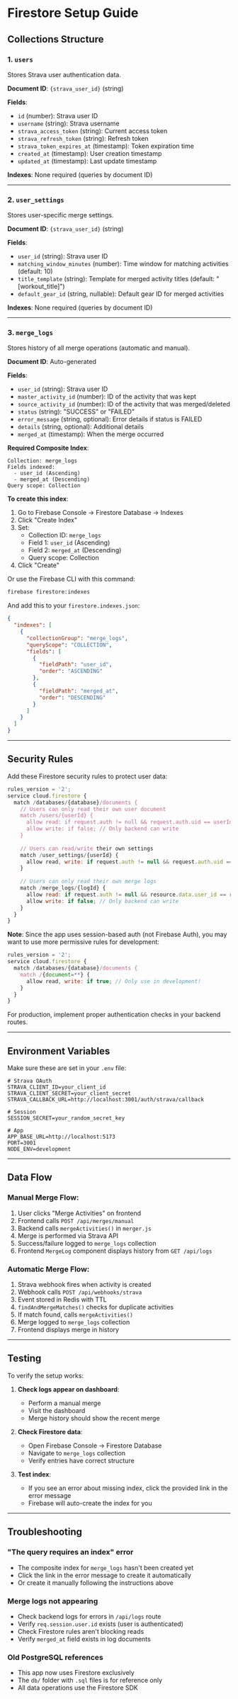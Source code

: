 # Firestore Setup Guide

## Collections Structure

### 1. `users`
Stores Strava user authentication data.

**Document ID**: `{strava_user_id}` (string)
 
**Fields**:
- `id` (number): Strava user ID
- `username` (string): Strava username
- `strava_access_token` (string): Current access token
- `strava_refresh_token` (string): Refresh token
- `strava_token_expires_at` (timestamp): Token expiration time
- `created_at` (timestamp): User creation timestamp
- `updated_at` (timestamp): Last update timestamp

**Indexes**: None required (queries by document ID)
 
---

### 2. `user_settings`
Stores user-specific merge settings.

**Document ID**: `{strava_user_id}` (string)

**Fields**:
- `user_id` (string): Strava user ID
- `matching_window_minutes` (number): Time window for matching activities (default: 10)
- `title_template` (string): Template for merged activity titles (default: "[workout_title]")
- `default_gear_id` (string, nullable): Default gear ID for merged activities

**Indexes**: None required (queries by document ID)

---

### 3. `merge_logs`
Stores history of all merge operations (automatic and manual).

**Document ID**: Auto-generated

**Fields**:
- `user_id` (string): Strava user ID
- `master_activity_id` (number): ID of the activity that was kept
- `source_activity_id` (number): ID of the activity that was merged/deleted
- `status` (string): "SUCCESS" or "FAILED"
- `error_message` (string, optional): Error details if status is FAILED
- `details` (string, optional): Additional details
- `merged_at` (timestamp): When the merge occurred

**Required Composite Index**:
```
Collection: merge_logs
Fields indexed:
  - user_id (Ascending)
  - merged_at (Descending)
Query scope: Collection
```

**To create this index**:
1. Go to Firebase Console → Firestore Database → Indexes
2. Click "Create Index"
3. Set:
   - Collection ID: `merge_logs`
   - Field 1: `user_id` (Ascending)
   - Field 2: `merged_at` (Descending)
   - Query scope: Collection
4. Click "Create"

Or use the Firebase CLI with this command:
```bash
firebase firestore:indexes
```

And add this to your `firestore.indexes.json`:
```json
{
  "indexes": [
    {
      "collectionGroup": "merge_logs",
      "queryScope": "COLLECTION",
      "fields": [
        {
          "fieldPath": "user_id",
          "order": "ASCENDING"
        },
        {
          "fieldPath": "merged_at",
          "order": "DESCENDING"
        }
      ]
    }
  ]
}
```

---

## Security Rules

Add these Firestore security rules to protect user data:

```javascript
rules_version = '2';
service cloud.firestore {
  match /databases/{database}/documents {
    // Users can only read their own user document
    match /users/{userId} {
      allow read: if request.auth != null && request.auth.uid == userId;
      allow write: if false; // Only backend can write
    }
    
    // Users can read/write their own settings
    match /user_settings/{userId} {
      allow read, write: if request.auth != null && request.auth.uid == userId;
    }
    
    // Users can only read their own merge logs
    match /merge_logs/{logId} {
      allow read: if request.auth != null && resource.data.user_id == request.auth.uid;
      allow write: if false; // Only backend can write
    }
  }
}
```

**Note**: Since the app uses session-based auth (not Firebase Auth), you may want to use more permissive rules for development:

```javascript
rules_version = '2';
service cloud.firestore {
  match /databases/{database}/documents {
    match /{document=**} {
      allow read, write: if true; // Only use in development!
    }
  }
}
```

For production, implement proper authentication checks in your backend routes.

---

## Environment Variables

Make sure these are set in your `.env` file:

```env
# Strava OAuth
STRAVA_CLIENT_ID=your_client_id
STRAVA_CLIENT_SECRET=your_client_secret
STRAVA_CALLBACK_URL=http://localhost:3001/auth/strava/callback

# Session
SESSION_SECRET=your_random_secret_key

# App
APP_BASE_URL=http://localhost:5173
PORT=3001
NODE_ENV=development
```

---

## Data Flow

### Manual Merge Flow:
1. User clicks "Merge Activities" on frontend
2. Frontend calls `POST /api/merges/manual`
3. Backend calls `mergeActivities()` in `merger.js`
4. Merge is performed via Strava API
5. Success/failure logged to `merge_logs` collection
6. Frontend `MergeLog` component displays history from `GET /api/logs`

### Automatic Merge Flow:
1. Strava webhook fires when activity is created
2. Webhook calls `POST /api/webhooks/strava`
3. Event stored in Redis with TTL
4. `findAndMergeMatches()` checks for duplicate activities
5. If match found, calls `mergeActivities()`
6. Merge logged to `merge_logs` collection
7. Frontend displays merge in history

---

## Testing

To verify the setup works:

1. **Check logs appear on dashboard**:
   - Perform a manual merge
   - Visit the dashboard
   - Merge history should show the recent merge

2. **Check Firestore data**:
   - Open Firebase Console → Firestore Database
   - Navigate to `merge_logs` collection
   - Verify entries have correct structure

3. **Test index**:
   - If you see an error about missing index, click the provided link in the error message
   - Firebase will auto-create the index for you

---

## Troubleshooting

### "The query requires an index" error
- The composite index for `merge_logs` hasn't been created yet
- Click the link in the error message to create it automatically
- Or create it manually following the instructions above

### Merge logs not appearing
- Check backend logs for errors in `/api/logs` route
- Verify `req.session.user.id` exists (user is authenticated)
- Check Firestore rules aren't blocking reads
- Verify `merged_at` field exists in log documents

### Old PostgreSQL references
- This app now uses Firestore exclusively
- The `db/` folder with `.sql` files is for reference only
- All data operations use the Firestore SDK
